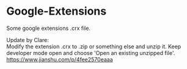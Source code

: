 # Google-Extensions
Some google extensions .crx file.

Update by Clare:     
Modify the extension .crx to .zip or something else and unzip it. Keep developer mode open and choose 'Open an existing unzipped file'.    
https://www.jianshu.com/p/4fee2570eaaa
